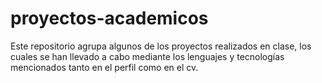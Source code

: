# proyectos-academicos
Este repositorio agrupa algunos de los proyectos realizados en clase, los cuales se han llevado a cabo mediante los lenguajes y tecnologías mencionados tanto en el perfil como en el cv.
